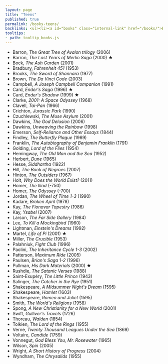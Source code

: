 ```yaml
---
layout: page
title: "Teens"
published: true
permalink: /books-teens/
backlinks: <ul><li><a id="books" class="internal-link" href="/books/">Books</a></li></ul>
tooltips: 
- path: tooltip_books.js
---
```


* Barron, *The Great Tree of Avalon trilogy* (2006)
* Barron, *The Lost Years of Merlin Saga* (2000) ★
* Bock, *The Ash Garden* (2001)
* Bradbury, *Fahrenheit 451* (1953)
* Brooks, *The Sword of Shannara* (1977)
* Brown, *The Da Vinci Code* (2003)
* Campbell, *A Joseph Campbell Companion* (1991)
* Card, *Ender's Saga* (1996) ★
* Card, *Ender's Shadow* (1999) ★
* Clarke, *2001: A Space Odyssey* (1968)
* Clavell, *Tai-Pan* (1966)
* Crichton, *Jurassic Park* (1990)
* Czuchlewski, *The Muse Asylum* (2001)
* Dawkins, *The God Delusion* (2006)
* Dawkins, *Unweaving the Rainbow* (1998)
* Emerson, *Self-Reliance and Other Essays* (1844)
* Findley, *The Butterfly Plague* (1969)
* Franklin, *The Autobiography of Benjamin Franklin* (1791)
* Golding, *Lord of the Flies* (1954)
* Hemingway, *The Old Man and the Sea* (1952)
* Herbert, *Dune* (1965)
* Hesse, *Siddhartha* (1922)
* Hill, *The Book of Negroes* (2007)
* Hinton, *The Outsiders* (1967)
* Holt, *Why Does the World Exist?* (2011)
* Homer, *The Iliad* (-750)
* Homer, *The Odyssey* (-700)
* Jordan, *The Wheel of Time 1-3* (1990)
* Kadare, *Broken April* (1978)
* Kay, *The Fionavar Tapestry* (1986)
* Kay, *Ysabel* (2007)
* Larson, *The Far Side Gallery* (1984)
* Lee, *To Kill a Mockingbird* (1960)
* Lightman, *Einstein's Dreams* (1992)
* Martel, *Life of Pi* (2001) ★
* Miller, *The Crucible* (1953)
* Palahniuk, *Fight Club* (1996)
* Paolini, *The Inheritance Cycle 1-3* (2002)
* Patterson, *Maximum Ride* (2005)
* Paulsen, *Brian's Saga 1-2* (1996)
* Pullman, *His Dark Materials* (2000) ★
* Rushdie, *The Satanic Verses* (1988)
* Saint-Exupéry, *The Little Prince* (1943)
* Salinger, *The Catcher in the Rye* (1951)
* Shakespeare, *A Midsummer Night's Dream* (1595)
* Shakespeare, *Hamlet* (1603)
* Shakespeare, *Romeo and Juliet* (1595)
* Smith, *The World's Religions* (1958)
* Spong, *A New Christianity for a New World* (2001)
* Swift, *Gulliver's Travels* (1726)
* Thoreau, *Walden* (1854)
* Tolkien, *The Lord of the Rings* (1955)
* Verne, *Twenty Thousand Leagues Under the Sea* (1869)
* Voltaire, *Candide* (1759)
* Vonnegut, *God Bless You, Mr. Rosewater* (1965)
* Wilson, *Spin* (2005)
* Wright, *A Short History of Progress* (2004)
* Wyndham, *The Chrysalids* (1955)
